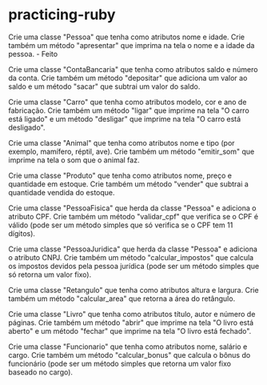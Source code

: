 # practicing-ruby

Crie uma classe "Pessoa" que tenha como atributos nome e idade. Crie também um método "apresentar" que imprima na tela o nome e a idade da pessoa. - Feito

Crie uma classe "ContaBancaria" que tenha como atributos saldo e número da conta. Crie também um método "depositar" que adiciona um valor ao saldo e um método "sacar" que subtrai um valor do saldo.

Crie uma classe "Carro" que tenha como atributos modelo, cor e ano de fabricação. Crie também um método "ligar" que imprime na tela "O carro está ligado" e um método "desligar" que imprime na tela "O carro está desligado".

Crie uma classe "Animal" que tenha como atributos nome e tipo (por exemplo, mamífero, réptil, ave). Crie também um método "emitir_som" que imprime na tela o som que o animal faz.

Crie uma classe "Produto" que tenha como atributos nome, preço e quantidade em estoque. Crie também um método "vender" que subtrai a quantidade vendida do estoque.

Crie uma classe "PessoaFisica" que herda da classe "Pessoa" e adiciona o atributo CPF. Crie também um método "validar_cpf" que verifica se o CPF é válido (pode ser um método simples que só verifica se o CPF tem 11 dígitos).

Crie uma classe "PessoaJuridica" que herda da classe "Pessoa" e adiciona o atributo CNPJ. Crie também um método "calcular_impostos" que calcula os impostos devidos pela pessoa jurídica (pode ser um método simples que só retorna um valor fixo).

Crie uma classe "Retangulo" que tenha como atributos altura e largura. Crie também um método "calcular_area" que retorna a área do retângulo.

Crie uma classe "Livro" que tenha como atributos título, autor e número de páginas. Crie também um método "abrir" que imprime na tela "O livro está aberto" e um método "fechar" que imprime na tela "O livro está fechado".

Crie uma classe "Funcionario" que tenha como atributos nome, salário e cargo. Crie também um método "calcular_bonus" que calcula o bônus do funcionário (pode ser um método simples que retorna um valor fixo baseado no cargo).

